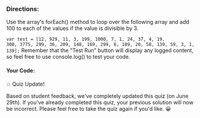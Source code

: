 <h3>Directions:</h3>
Use the array's forEach() method to loop over the following array and add 100 to each of the values if the value is divisible by 3.

<code>var test = [12, 929, 11, 3, 199, 1000, 7, 1, 24, 37, 4, 19, 300, 3775, 299, 36, 209, 148, 169, 299, 6, 109, 20, 58, 139, 59, 3, 1, 139];</code>
Remember that the "Test Run" button will display any logged content, so feel free to use console.log() to test your code.

<h4>Your Code:</h4>
💥 Quiz Update!

Based on student feedback, we've completely updated this quiz (on June 29th). If you've already completed this quiz, your previous solution will now be incorrect. Please feel free to take the quiz again if you'd like. 😀

